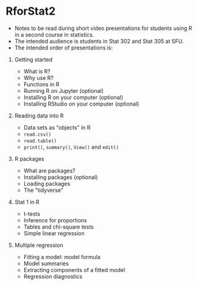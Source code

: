 # RforStat2

* Notes to be read during short video presentations 
for students using R in a second course in statistics.
* The intended audience is students in Stat 302 and Stat 305
at SFU.
* The intended order of presentations is:

1. Getting started
    + What is R?
    + Why use R?
    + Functions in R
    + Running R on Jupyter (optional)
    + Installing R on your computer (optional)
    + Installing RStudio on your computer (optional)
    
2. Reading data into R
    + Data sets as "objects" in R
    + `read.csv()`
    + `read.table()`
    + `print()`, `summary()`, `View()` and `edit()`

3. R packages
    + What are packages?
    + Installing packages (optional)
    + Loading packages
    + The "tidyverse"

4. Stat 1 in R
    + t-tests
    + Inference for proportions
    + Tables and chi-square tests
    + Simple linear regression
    
5. Multiple regression 
    + Fitting a model: model formula
    + Model summaries
    + Extracting components of a fitted model
    + Regression diagnostics